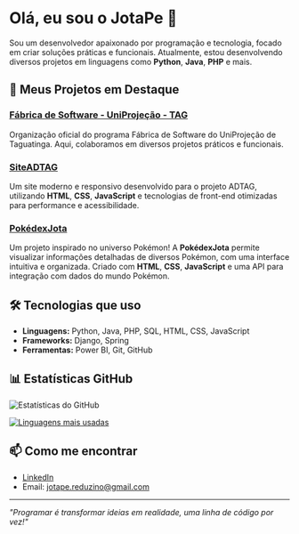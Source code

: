 # Olá, eu sou o JotaPe 👋

Sou um desenvolvedor apaixonado por programação e tecnologia, focado em criar soluções práticas e funcionais. Atualmente, estou desenvolvendo diversos projetos em linguagens como **Python**, **Java**, **PHP** e mais.

## 🚀 Meus Projetos em Destaque

### [Fábrica de Software - UniProjeção - TAG](https://github.com/fabuniprojecaotag)
Organização oficial do programa Fábrica de Software do UniProjeção de Taguatinga. Aqui, colaboramos em diversos projetos práticos e funcionais.

### [SiteADTAG](https://github.com/JotaPe-dev/SiteADTAG)
Um site moderno e responsivo desenvolvido para o projeto ADTAG, utilizando **HTML**, **CSS**, **JavaScript** e tecnologias de front-end otimizadas para performance e acessibilidade.

### [PokédexJota](https://github.com/JotaPe-dev/PokedexJota)
Um projeto inspirado no universo Pokémon! A **PokédexJota** permite visualizar informações detalhadas de diversos Pokémon, com uma interface intuitiva e organizada. Criado com **HTML**, **CSS**, **JavaScript** e uma API para integração com dados do mundo Pokémon.

## 🛠️ Tecnologias que uso

- **Linguagens:** Python, Java, PHP, SQL, HTML, CSS, JavaScript
- **Frameworks:** Django, Spring
- **Ferramentas:** Power BI, Git, GitHub

## 📊 Estatísticas GitHub

![Estatísticas do GitHub](https://github-readme-stats.vercel.app/api?username=JotaPe-dev&show_icons=true&theme=dracula)

[![Linguagens mais usadas](https://github-readme-stats.vercel.app/api/top-langs/?username=JotaPe-dev&layout=compact&theme=dracula)](https://github.com/anuraghazra/github-readme-stats)

## 📫 Como me encontrar

- [LinkedIn](https://www.linkedin.com/in/jo%C3%A3o-pedro-ferreira-reduzino-3833bb242/)
- Email: jotape.reduzino@gmail.com

---

*"Programar é transformar ideias em realidade, uma linha de código por vez!"*
